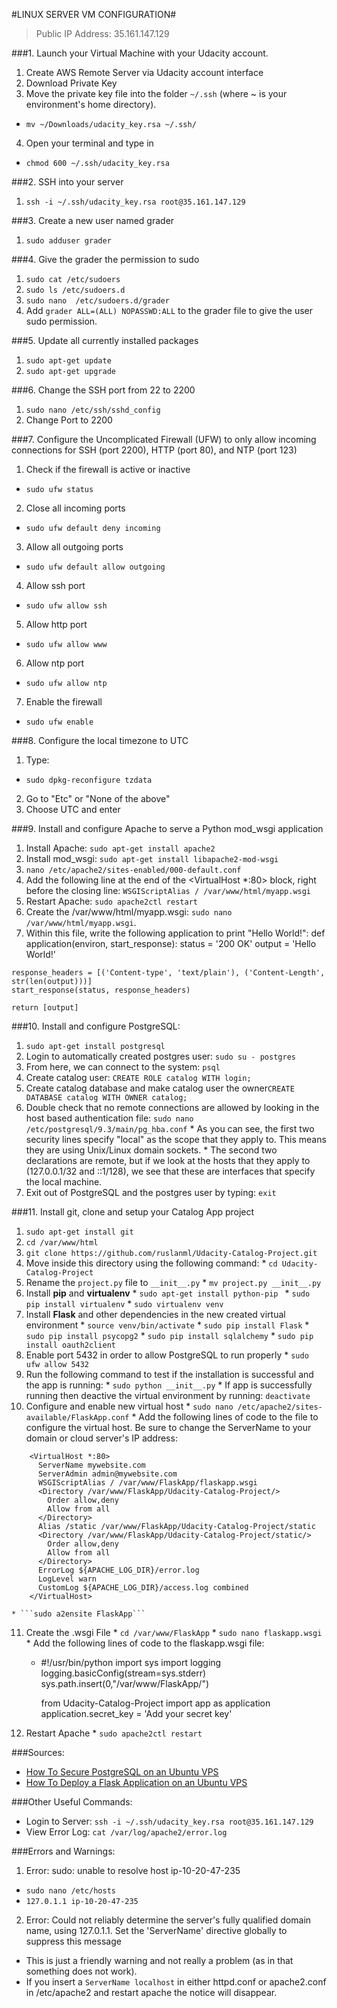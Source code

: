 #LINUX SERVER VM CONFIGURATION#

>Public IP Address:
>35.161.147.129

###1. Launch your Virtual Machine with your Udacity account.
1. Create AWS Remote Server via Udacity account interface
2. Download Private Key
3. Move the private key file into the folder `~/.ssh` (where ~ is your environment's home directory).
  * ```mv ~/Downloads/udacity_key.rsa ~/.ssh/```
4. Open your terminal and type in
  * ```chmod 600 ~/.ssh/udacity_key.rsa```

###2. SSH into your server
  1. ```ssh -i ~/.ssh/udacity_key.rsa root@35.161.147.129```

###3. Create a new user named grader
  1. ```sudo adduser grader```

###4. Give the grader the permission to sudo
1. ```sudo cat /etc/sudoers```
2. ```sudo ls /etc/sudoers.d```
3. ```sudo nano  /etc/sudoers.d/grader```
4. Add `grader ALL=(ALL) NOPASSWD:ALL` to the grader file to give the user sudo permission.

###5. Update all currently installed packages
1. ```sudo apt-get update```
2. ```sudo apt-get upgrade```

###6. Change the SSH port from 22 to 2200
1. ```sudo nano /etc/ssh/sshd_config```
2. Change Port to 2200

###7. Configure the Uncomplicated Firewall (UFW) to only allow incoming connections for SSH (port 2200), HTTP (port 80), and NTP (port 123)
  1. Check if the firewall is active or inactive
   * ```sudo ufw status```
  2. Close all incoming ports
   * ```sudo ufw default deny incoming```
  3. Allow all outgoing ports
   * ```sudo ufw default allow outgoing```
  4. Allow ssh port
   * ```sudo ufw allow ssh```
  5. Allow http port
   * ```sudo ufw allow www```
  6. Allow ntp port
   * ```sudo ufw allow ntp```
  7. Enable the firewall
   * ```sudo ufw enable```

###8. Configure the local timezone to UTC
  1. Type:
   * ```sudo dpkg-reconfigure tzdata```
  2. Go to "Etc" or "None of the above" 
  3. Choose UTC and enter

###9. Install and configure Apache to serve a Python mod_wsgi application
  1. Install Apache: ```sudo apt-get install apache2```
  2. Install mod_wsgi: ```sudo apt-get install libapache2-mod-wsgi```
  3. ```nano /etc/apache2/sites-enabled/000-default.conf```
  4. Add the following line at the end of the <VirtualHost *:80> block, right before the closing</VirtualHost> line: ```WSGIScriptAlias / /var/www/html/myapp.wsgi```
  5. Restart Apache: ```sudo apache2ctl restart```
  6. Create the /var/www/html/myapp.wsgi: ```sudo nano /var/www/html/myapp.wsgi```. 
  7. Within this file, write the following application to print "Hello World!":
def application(environ, start_response):
    status = '200 OK'
    output = 'Hello World!'

    response_headers = [('Content-type', 'text/plain'), ('Content-Length', str(len(output)))]
    start_response(status, response_headers)

    return [output]

###10. Install and configure PostgreSQL:
  1. ```sudo apt-get install postgresql```
  2. Login to automatically created postgres user: ```sudo su - postgres```
  3. From here, we can connect to the system: ```psql```
  4. Create catalog user: ```CREATE ROLE catalog WITH login;```
  5. Create catalog database and make catalog user the owner```CREATE DATABASE catalog WITH OWNER catalog;```
  6. Double check that no remote connections are allowed by looking in the host based authentication file: `sudo nano /etc/postgresql/9.3/main/pg_hba.conf`
    * As you can see, the first two security lines specify "local" as the scope that they apply to. This means they are using Unix/Linux domain sockets.
    * The second two declarations are remote, but if we look at the hosts that they apply to (127.0.0.1/32 and ::1/128), we see that these are interfaces that specify the local machine.
  7. Exit out of PostgreSQL and the postgres user by typing: `exit`

###11. Install git, clone and setup your Catalog App project
  1. ```sudo apt-get install git```
  2. ```cd /var/www/html```
  3. ```git clone https://github.com/ruslanml/Udacity-Catalog-Project.git```
  4. Move inside this directory using the following command:
    * ```cd Udacity-Catalog-Project```
  5. Rename the ```project.py``` file to ```__init__.py```
    * ```mv project.py __init__.py```
  6. Install **pip** and **virtualenv** 
    * ```sudo apt-get install python-pip ```
    *  ```sudo pip install virtualenv```
    * ```sudo virtualenv venv```
  7. Install **Flask** and other dependencies in the new created virtual environment
    * ```source venv/bin/activate``` 
    * ```sudo pip install Flask```
    * ```sudo pip install psycopg2```
    * ```sudo pip install sqlalchemy```
    * ```sudo pip install oauth2client```
  8. Enable port 5432 in order to allow PostgreSQL to run properly
    * ```sudo ufw allow 5432```
  9. Run the following command to test if the installation is successful and the app is running:
    * ```sudo python __init__.py```
    * If app is successfully running then deactive the virtual environment by running: `deactivate`
  10. Configure and enable new virtual host
    * ```sudo nano /etc/apache2/sites-available/FlaskApp.conf```
    * Add the following lines of code to the file to configure the virtual host. Be sure to change the ServerName to your domain or cloud server's IP address:
```
    <VirtualHost *:80>
      ServerName mywebsite.com
      ServerAdmin admin@mywebsite.com
      WSGIScriptAlias / /var/www/FlaskApp/flaskapp.wsgi
      <Directory /var/www/FlaskApp/Udacity-Catalog-Project/>
        Order allow,deny
        Allow from all
      </Directory>
      Alias /static /var/www/FlaskApp/Udacity-Catalog-Project/static
      <Directory /var/www/FlaskApp/Udacity-Catalog-Project/static/>
        Order allow,deny
        Allow from all
      </Directory>
      ErrorLog ${APACHE_LOG_DIR}/error.log
      LogLevel warn
      CustomLog ${APACHE_LOG_DIR}/access.log combined
    </VirtualHost>
```
    * ```sudo a2ensite FlaskApp```

  11. Create the .wsgi File
    * ```cd /var/www/FlaskApp```
    * ```sudo nano flaskapp.wsgi```
    * Add the following lines of code to the flaskapp.wsgi file:
      * #!/usr/bin/python
        import sys
        import logging
        logging.basicConfig(stream=sys.stderr)
        sys.path.insert(0,"/var/www/FlaskApp/")

        from Udacity-Catalog-Project import app as application
        application.secret_key = 'Add your secret key' 

  12. Restart Apache
    * ```sudo apache2ctl restart```


###Sources:
* [How To Secure PostgreSQL on an Ubuntu VPS](https://www.digitalocean.com/community/tutorials/how-to-secure-postgresql-on-an-ubuntu-vps)
* [How To Deploy a Flask Application on an Ubuntu VPS](https://www.digitalocean.com/community/tutorials/how-to-deploy-a-flask-application-on-an-ubuntu-vps)

###Other Useful Commands:
* Login to Server: `ssh -i ~/.ssh/udacity_key.rsa root@35.161.147.129`
* View Error Log: `cat /var/log/apache2/error.log`


###Errors and Warnings:
1. Error: sudo: unable to resolve host ip-10-20-47-235
  * ```sudo nano /etc/hosts```
  * ```127.0.1.1 ip-10-20-47-235```
2. Error: Could not reliably determine the server's fully qualified domain name, using 127.0.1.1. Set the 'ServerName' directive globally to suppress this message
  * This is just a friendly warning and not really a problem (as in that something does not work).
  * If you insert a ```ServerName localhost``` in either httpd.conf or apache2.conf in /etc/apache2 and restart apache the notice will disappear.